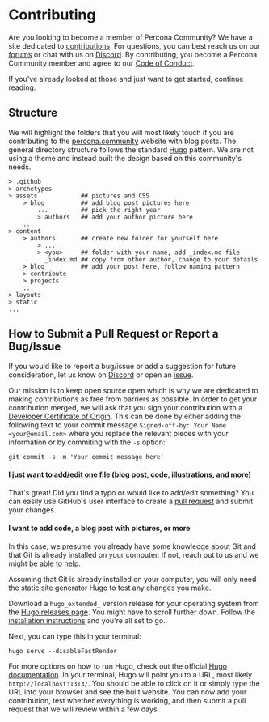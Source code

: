 # Contributing

Are you looking to become a member of Percona Community? We have a site dedicated to [contributions](https://percona.community/contribute). For questions, you can best reach us on our [forums](https://forums.percona.com) or chat with us on [Discord](http://per.co.na/discord). By contributing, you become a Percona Community member and agree to our [Code of Conduct](content/contribute/coc.md).

If you've already looked at those and just want to get started, continue reading.

## Structure

We will highlight the folders that you will most likely touch if you are contributing to the [percona.community](https://percona.community) website with blog posts. The general directory structure follows the standard [Hugo](https://gohugo.io/) pattern. We are not using a theme and instead built the design based on this community's needs.

```
> .github
> archetypes
> assets            ## pictures and CSS
    > blog          ## add blog post pictures here
        ...         ## pick the right year
        > authors   ## add your author picture here
    ...
> content
    > authors       ## create new folder for yourself here
        > ...
        > <you>     ## folder with your name, add _index.md file
          _index.md ## copy from other author, change to your details
    > blog          ## add your post here, follow naming pattern
    > contribute
    > projects
    ...
> layouts
> static
...
```

## How to Submit a Pull Request or Report a Bug/Issue

If you would like to report a bug/issue or add a suggestion for future consideration, let us know on [Discord](https://discord.gg/mQEyGPkNbR) or open an [issue](https://github.com/percona/community/issues).

Our mission is to keep open source open which is why we are dedicated to making contributions as free from barriers as possible. In order to get your contribution merged, we will ask that you sign your contribution with a [Developer Certificate of Origin](https://developercertificate.org/). This can be done by either adding the following text to your commit message `Signed-off-by: Your Name <your@email.com>` where you replace the relevant pieces with your information or by commiting with the `-s` option:

```git commit -s -m 'Your commit message here'```

#### I just want to add/edit one file (blog post, code, illustrations, and more)

That's great! Did you find a typo or would like to add/edit something? You can easily use GitHub's user interface to create a [pull request](https://docs.github.com/en/github/collaborating-with-issues-and-pull-requests/creating-a-pull-request) and submit your changes.

#### I want to add code, a blog post with pictures, or more

In this case, we presume you already have some knowledge about Git and that Git is already installed on your computer. If not, reach out to us and we might be able to help.

Assuming that Git is already installed on your computer, you will only need the static site generator Hugo to test any changes you make.

Download a `hugo_extended_` version release for your operating system from the [Hugo releases page](https://github.com/gohugoio/hugo/releases). You might have to scroll further down. Follow the [installation instructions](https://gohugo.io/getting-started/installing/) and you're all set to go.

Next, you can type this in your terminal:

```
hugo serve --disableFastRender
```

For more options on how to run Hugo, check out the official [Hugo documentation](https://gohugo.io/commands/hugo_server/). In your terminal, Hugo will point you to a URL, most likely `http://localhost:1313/`. You should be able to click on it or simply type the URL into your browser and see the built website. You can now add your contribution, test whether everything is working, and then submit a pull request that we will review within a few days.